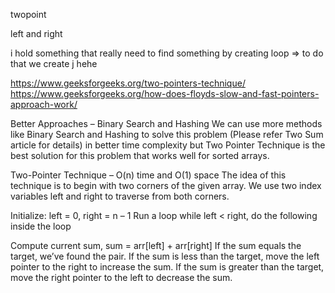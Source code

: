 twopoint


left and right

i hold something that really need to find something by creating loop => to do that we create j hehe



https://www.geeksforgeeks.org/two-pointers-technique/
https://www.geeksforgeeks.org/how-does-floyds-slow-and-fast-pointers-approach-work/

Better Approaches – Binary Search and Hashing
We can use more methods like Binary Search and Hashing to solve this problem (Please refer Two Sum article for details) in better time complexity but Two Pointer Technique is the best solution for this problem that works well for sorted arrays.

Two-Pointer Technique – O(n) time and O(1) space
The idea of this technique is to begin with two corners of the given array. We use two index variables left and right to traverse from both corners.

Initialize: left = 0, right = n – 1
Run a loop while left < right, do the following inside the loop

Compute current sum, sum = arr[left] + arr[right]
If the sum equals the target, we’ve found the pair.
If the sum is less than the target, move the left pointer to the right to increase the sum.
If the sum is greater than the target, move the right pointer to the left to decrease the sum.
